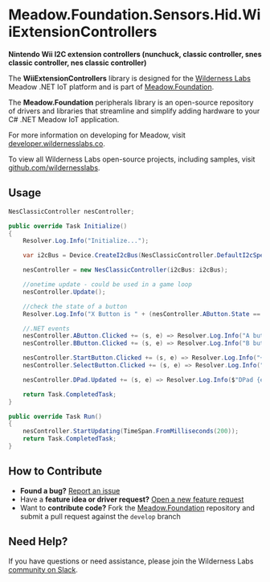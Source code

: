 # Meadow.Foundation.Sensors.Hid.WiiExtensionControllers

**Nintendo Wii I2C extension controllers (nunchuck, classic controller, snes classic controller, nes classic controller)**

The **WiiExtensionControllers** library is designed for the [Wilderness Labs](www.wildernesslabs.co) Meadow .NET IoT platform and is part of [Meadow.Foundation](https://developer.wildernesslabs.co/Meadow/Meadow.Foundation/).

The **Meadow.Foundation** peripherals library is an open-source repository of drivers and libraries that streamline and simplify adding hardware to your C# .NET Meadow IoT application.

For more information on developing for Meadow, visit [developer.wildernesslabs.co](http://developer.wildernesslabs.co/).

To view all Wilderness Labs open-source projects, including samples, visit [github.com/wildernesslabs](https://github.com/wildernesslabs/).

## Usage

```csharp
NesClassicController nesController;

public override Task Initialize()
{
    Resolver.Log.Info("Initialize...");

    var i2cBus = Device.CreateI2cBus(NesClassicController.DefaultI2cSpeed);

    nesController = new NesClassicController(i2cBus: i2cBus);

    //onetime update - could be used in a game loop
    nesController.Update();

    //check the state of a button
    Resolver.Log.Info("X Button is " + (nesController.AButton.State == true ? "pressed" : "not pressed"));

    //.NET events
    nesController.AButton.Clicked += (s, e) => Resolver.Log.Info("A button clicked");
    nesController.BButton.Clicked += (s, e) => Resolver.Log.Info("B button clicked");

    nesController.StartButton.Clicked += (s, e) => Resolver.Log.Info("+ button clicked");
    nesController.SelectButton.Clicked += (s, e) => Resolver.Log.Info("- button clicked");

    nesController.DPad.Updated += (s, e) => Resolver.Log.Info($"DPad {e.New}");

    return Task.CompletedTask;
}

public override Task Run()
{
    nesController.StartUpdating(TimeSpan.FromMilliseconds(200));
    return Task.CompletedTask;
}

```
## How to Contribute

- **Found a bug?** [Report an issue](https://github.com/WildernessLabs/Meadow_Issues/issues)
- Have a **feature idea or driver request?** [Open a new feature request](https://github.com/WildernessLabs/Meadow_Issues/issues)
- Want to **contribute code?** Fork the [Meadow.Foundation](https://github.com/WildernessLabs/Meadow.Foundation) repository and submit a pull request against the `develop` branch


## Need Help?

If you have questions or need assistance, please join the Wilderness Labs [community on Slack](http://slackinvite.wildernesslabs.co/).
